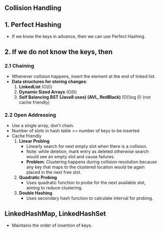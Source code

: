 ## Collision Handling

## 1. Perfect Hashing
- If we know the keys in advance, then we can use Perfect Hashing.

## 2. If we do not know the keys, then

### 2.1 Chaining
- Whenever collision happens, insert the element at the end of linked list.
- **Data structures for storing changes**:
  1. **LinkedList** \(O(l)\)
  2. **Dynamic Sized Arrays** \(O(l)\)
  3. **Self Balancing BST (Java8 uses) (AVL, RedBlack)** \(O(\log l)\) (not cache friendly)

### 2.2 Open Addressing
- Use a single array, don't chain.
- Number of slots in hash table >= number of keys to be inserted
- Cache friendly
  1. **Linear Probing**
     - Linearly search for next empty slot when there is a collision.
     - Note: while deletion, mark entry as deleted otherwise search would see an empty slot and cause failures.
     - **Problem**: Clustering happens during collision resolution because any key that maps to the clustered location would be again placed in the next free slot.
  2. **Quadratic Probing**
     - Uses quadratic function to probe for the next available slot, aiming to reduce clustering.
  3. **Double Hashing**
     - Uses secondary hash function to calculate interval for probing.

## LinkedHashMap, LinkedHashSet
- Maintains the order of insertion of keys.
